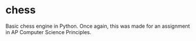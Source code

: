 # chess
Basic chess engine in Python. Once again, this was made for an assignment in AP Computer Science Principles.

